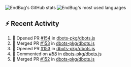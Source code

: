 ![EndBug's GitHub stats](https://github-readme-stats.vercel.app/api?username=endbug&show_icons=true&theme=dark)
![EndBug's most used languages](https://github-readme-stats.vercel.app/api/top-langs/?username=endbug&layout=compact&theme=dark)

## ⚡ Recent Activity

<!--START_SECTION:activity-->
1. 💪 Opened PR [#154](https://github.com//dbots-pkg/dbots.js/pull/154) in [dbots-pkg/dbots.js](https://github.com//dbots-pkg/dbots.js)
2. 🎉 Merged PR [#153](https://github.com//dbots-pkg/dbots.js/pull/153) in [dbots-pkg/dbots.js](https://github.com//dbots-pkg/dbots.js)
3. 💪 Opened PR [#153](https://github.com//dbots-pkg/dbots.js/pull/153) in [dbots-pkg/dbots.js](https://github.com//dbots-pkg/dbots.js)
4. 💬 Commented on [#58](https://github.com//dbots-pkg/dbots.js/issues/58) in [dbots-pkg/dbots.js](https://github.com//dbots-pkg/dbots.js)
5. 🎉 Merged PR [#152](https://github.com//dbots-pkg/dbots.js/pull/152) in [dbots-pkg/dbots.js](https://github.com//dbots-pkg/dbots.js)
<!--END_SECTION:activity-->
